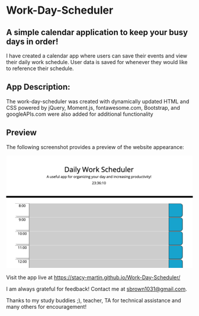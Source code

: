 # Work-Day-Scheduler

## A simple calendar application to keep your busy days in order!

I have created a calendar app where users can save their events and view their daily work schedule.  User data is saved for whenever they would like to reference their schedule.  

## App Description:

The work-day-scheduler was created with dynamically updated HTML and CSS powered by jQuery, Moment.js, fontawesome.com, Bootstrap, and googleAPIs.com were also added for additional functionality

## Preview

The following screenshot provides a preview of the website appearance:

![](https://raw.githubusercontent.com/Stacy-Martin/Work-Day-Scheduler/main/assets/Images/Screen%20Shot%202021-03-08%20at%2011.36.11%20PM.png)

Visit the app live at https://stacy-martin.github.io/Work-Day-Scheduler/


I am always grateful for feedback! 
Contact me at sbrown1031@gmail.com.

Thanks to my study buddies ;), teacher, TA for technical assistance and many others for encouragement!